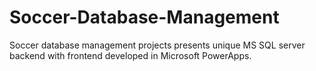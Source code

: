 # Soccer-Database-Management
Soccer database management projects presents unique MS SQL server backend with frontend developed in Microsoft PowerApps. 
